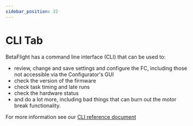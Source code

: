 ```yaml
---
sidebar_position: 22
---
```


# CLI Tab

BetaFlight has a command line interface (CLI) that can be used to:

- review, change and save settings and configure the FC, including those not accessible via the Configurator's GUI
- check the version of the firmware
- check task timing and late runs
- check the hardware status
- and do a lot more, including bad things that can burn out the motor break functionality.

For more information see our [CLI reference document](/docs/development/Cli)
